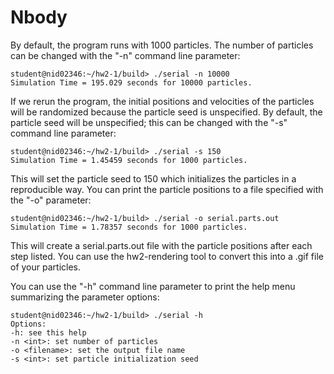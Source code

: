# Nbody

By default, the program runs with 1000 particles. The number of particles can be changed with the "-n" command line parameter:

    student@nid02346:~/hw2-1/build> ./serial -n 10000
    Simulation Time = 195.029 seconds for 10000 particles.

If we rerun the program, the initial positions and velocities of the particles will be randomized because the particle seed is unspecified. By default, the particle seed will be unspecified; this can be changed with the "-s" command line parameter:

    student@nid02346:~/hw2-1/build> ./serial -s 150
    Simulation Time = 1.45459 seconds for 1000 particles.

This will set the particle seed to 150 which initializes the particles in a reproducible way. You can print the particle positions to a file specified with the "-o" parameter:

    student@nid02346:~/hw2-1/build> ./serial -o serial.parts.out
    Simulation Time = 1.78357 seconds for 1000 particles.

This will create a serial.parts.out file with the particle positions after each step listed. You can use the hw2-rendering tool to convert this into a .gif file of your particles.

You can use the "-h" command line parameter to print the help menu summarizing the parameter options:

    student@nid02346:~/hw2-1/build> ./serial -h
    Options:
    -h: see this help
    -n <int>: set number of particles
    -o <filename>: set the output file name
    -s <int>: set particle initialization seed
